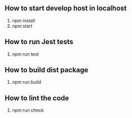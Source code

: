 ## How to start develop host in localhost

1. npm install
2. npm start

## How to run Jest tests

1. npm run test

## How to build dist package

1. npm run build

## How to lint the code

1. npm run check

